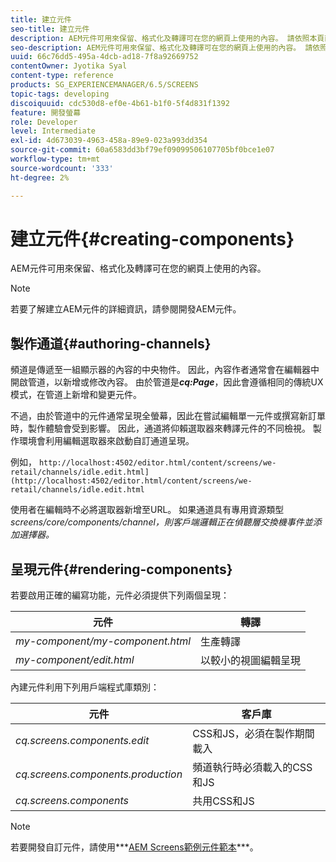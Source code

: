 ```yaml
---
title: 建立元件
seo-title: 建立元件
description: AEM元件可用來保留、格式化及轉譯可在您的網頁上使用的內容。 請依照本頁面了解製作管道和轉譯元件。
seo-description: AEM元件可用來保留、格式化及轉譯可在您的網頁上使用的內容。 請依照本頁面了解製作管道和轉譯元件。
uuid: 66c76dd5-495a-4dcb-ad18-7f8a92669752
contentOwner: Jyotika Syal
content-type: reference
products: SG_EXPERIENCEMANAGER/6.5/SCREENS
topic-tags: developing
discoiquuid: cdc530d8-ef0e-4b61-b1f0-5f4d831f1392
feature: 開發螢幕
role: Developer
level: Intermediate
exl-id: 4d673039-4963-458a-89e9-023a993dd354
source-git-commit: 60a6583dd3bf79ef09099506107705bf0bce1e07
workflow-type: tm+mt
source-wordcount: '333'
ht-degree: 2%

---
```


# 建立元件{#creating-components}

AEM元件可用來保留、格式化及轉譯可在您的網頁上使用的內容。

>[!NOTE]
>
>若要了解建立AEM元件的詳細資訊，請參閱開發AEM元件。

## 製作通道{#authoring-channels}

頻道是傳遞至一組顯示器的內容的中央物件。 因此，內容作者通常會在編輯器中開啟管道，以新增或修改內容。 由於管道是&#x200B;***cq:Page***，因此會遵循相同的傳統UX模式，在管道上新增和變更元件。

不過，由於管道中的元件通常呈現全螢幕，因此在嘗試編輯單一元件或撰寫新訂單時，製作體驗會受到影響。 因此，通道將仰賴選取器來轉譯元件的不同檢視。 製作環境會利用編輯選取器來啟動自訂通道呈現。

例如， `http://localhost:4502/editor.html/content/screens/we-retail/channels/idle.edit.html](http://localhost:4502/editor.html/content/screens/we-retail/channels/idle.edit.html`

使用者在編輯時不必將選取器新增至URL。 如果通道具有專用資源類型&#x200B;*screens/core/components/channel，則客戶端邏輯正在偵聽層交換機事件並添加選擇器。*

## 呈現元件{#rendering-components}

若要啟用正確的編寫功能，元件必須提供下列兩個呈現：

| **元件** | **轉譯** |
|---|---|
| *my-component/my-component.html* | 生產轉譯 |
| *my-component/edit.html* | 以較小的視圖編輯呈現 |

內建元件利用下列用戶端程式庫類別：

| **元件** | **客戶庫** |
|---|---|
| *cq.screens.components.edit* | CSS和JS，必須在製作期間載入 |
| *cq.screens.components.production* | 頻道執行時必須載入的CSS和JS |
| *cq.screens.components* | 共用CSS和JS |

>[!NOTE]
>
>若要開發自訂元件，請使用***[AEM Screens範例元件範本](https://github.com/Adobe-Marketing-Cloud/aem-screens-component-template)***。
